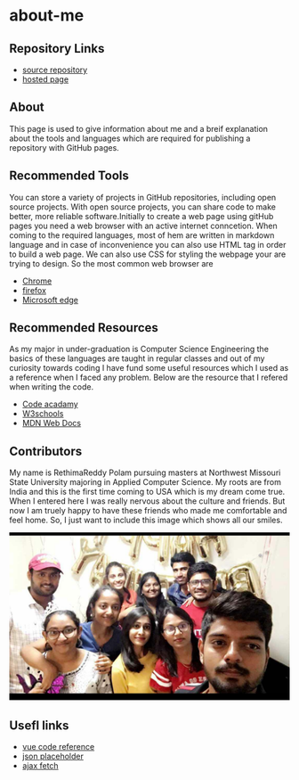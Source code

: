 # about-me
## Repository Links
- [source repository](https://github.com/Rethima-Reddy/about-me)
- [hosted page](https://rethima-reddy.github.io/about-me/)

## About
This page is used to give information about me and a breif explanation about the tools and languages which are required for publishing a repository with GitHub pages.

## Recommended Tools
You can store a variety of projects in GitHub repositories, including open source projects. With open source projects, you can share code to make better, more reliable software.Initially to create a web page using gitHub pages you need a web browser with an active internet conncetion. When coming to the required  languages, most of hem are written in markdown language and in case of inconvenience  you can also use HTML tag in order to build a web page. We can also use CSS for styling the webpage your are trying to design.
So the most common web browser are
- [Chrome](https://www.google.com/chrome/)
- [firefox](https://www.mozilla.org/en-US/firefox/)
- [Microsoft edge](https://www.microsoft.com/en-us/windows/microsoft-edge)

## Recommended Resources
As my major in under-graduation is Computer Science Engineering the basics of these languages are taught in regular classes and out of my curiosity towards coding I have fund some useful resources which I used as a reference when I faced any problem. Below are the resource that I refered when writing the code. 
- [Code acadamy](https://www.codecademy.com/learn/paths/web-development)
- [W3schools](https://www.w3schools.com)
- [MDN Web Docs](https://developer.mozilla.org/en-US/)

## Contributors
My name is RethimaReddy Polam pursuing masters at Northwest Missouri State University majoring in Applied Computer Science. My roots are from India and this is the first time coming to USA which is my dream come true. When I entered here I was really nervous about the culture and friends. But now I am truely happy to have these friends who made me comfortable and feel home. So, I just want to include this image which shows all our smiles.

![](image/Bday.jpeg)

## Usefl links
- [vue code reference](https://vuejs.org/v2/guide/)
- [json placeholder](https://jsonplaceholder.typicode.com/)
- [ajax fetch](https://developer.mozilla.org/en-US/docs/Web/API/Fetch_API/Using_Fetch)

